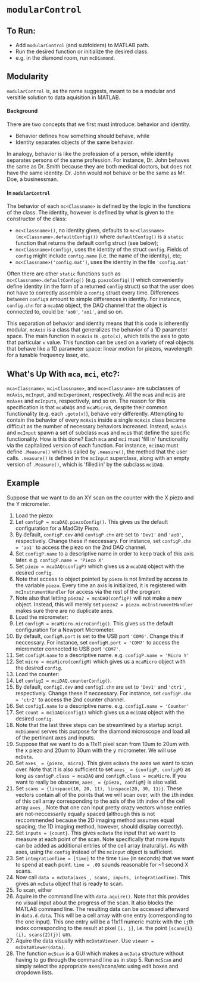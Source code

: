 # `modularControl`

## To Run:
* Add `modularControl` (and subfolders) to MATLAB path.
* Run the desired function or initialize the desired class.
 * e.g. in the diamond room, run `mcDiamond`.

## Modularity
`modularControl` is, as the name suggests, meant to be a modular and versitile solution to data aquisition in MATLAB.

#### Background
There are two concepts that we first must introduce: behavior and identity.

* Behavior defines how something should behave, while 
* Identity separates objects of the same behavior.

In analogy, behavior is like the profession of a person, while identity separates persons of the same profession. For instance, Dr. John behaves the same as Dr. Smith because they are both medical doctors, but does not have the same identity. Dr. John would not behave or be the same as Mr. Doe, a businessman.

#### In `modularControl`
The behavior of each `mc<Classname>` is defined by the logic in the functions of the class. The identity, however is defined by what is given to the constructor of the class:

* `mc<Classname>()`,			no identity given, defaults to `mc<Classname>(mc<Classname>.defaultConfig())` where `defaultConfig()` is a `static` function that returns the default config struct (see below);
* `mc<Classname>(config)`,		uses the identity of the struct `config`. Fields of `config` might include `config.name` (i.e. the name of the identity), etc;
* `mc<Classname>('config.mat')`,	uses the identity in the file `'config.mat'`

Often there are other `static` functions such as `mc<Classname>.defaultConfig()` (e.g. `piezoConfig()`) which conveniently define identity (in the form of a returned `config` struct) so that the user does not have to correctly assemble a `config` struct every time. Differences between `config`s amount to simple differences in identity. For instance, `config.chn` for a `mcaDAQ` object, the DAQ channel that the object is connected to, could be `'ao0'`, `'ao1'`, and so on.

This separation of behavior and identity means that this code is inherently modular. `mcAxis` is a class that generalizes the behavior of a 1D parameter space. The main function in `mcAxis` is `.goto(x)`, which tells the axis to goto that particular `x` value. This function can be used on a variety of real objects that behave like a 1D parameter space: linear motion for piezos, wavelength for a tunable frequency laser, etc.

## What's Up With `mca`, `mci`, etc?:
`mca<Classname>`, `mci<Classname>`, and `mce<Classname>` are subclasses of `mcAxis`, `mcInput`, and `mcExperiment`, respectively. All the `mca`s and `mci`s are `mcAxes` and `mcInputs`, respectively, and so on. The reason for this specification is that `mcaDAQ`s and `mcaMicro`s, despite their common functionality (e.g. each `.goto(x)`), behave very differently. Attempting to contain the behavior of every `mcAxis` inside a single `mcAxis` class became difficult as the number of necessary behaviors increased. Instead, `mcAxis` and `mcInput` spawn a set of subclass `mca`s and `mci`s that define the specific functionality. How is this done? Each `mca` and `mci` must 'fill in' functionality via the capitalized version of each function. For instance, `mciDAQ` must define `.Measure()` which is called by `.measure()`, the method that the user calls. `.measure()` is defined in the `mcInput` superclass, along with an empty version of `.Measure()`, which is 'filled in' by the subclass `mciDAQ`.

## Example
Suppose that we want to do an XY scan on the counter with the X piezo and the Y micrometer.

 1. Load the piezo:
  1. Let `configP = mcaDAQ.piezoConfig()`. This gives us the default configuration for a MadCity Piezo.
  2. By default, `configP.dev` and `configP.chn` are set to `'Dev1'` and `'ao0'`, respectively. Change these if neccessary. For instance, set `configP.chn = 'ao1'` to access the piezo on the 2nd DAQ channel.
  3. Set `configP.name` to a descriptive name in order to keep track of this axis later. e.g. `configP.name = 'Piezo X'`
  4. Set `piezo = mcaDAQ(configP)` which gives us a `mcaDAQ` object with the desired `config`. 
   1. Note that access to object pointed by `piezo` is not limited by access to the variable `piezo`. Every time an axis is initialized, it is registered with `mcInstrumentHandler` for access via the rest of the program.
   2. Note also that letting `piezo2 = mcaDAQ(configP)` will not make a new object. Instead, this will merely set `piezo2 = piezo`. `mcInstrumentHandler` makes sure there are no duplicate axes.
 2. Load the micrometer:
  1. Let `configM = mcaMicro.microConfig()`. This gives us the default configuration for a Newport Micrometer.
  2. By default, `configM.port` is set to the USB port `'COM6'`. Change this if neccessary. For instance, set `configM.port = 'COM7'` to access the micrometer connected to USB port `'COM7'`.
  3. Set `configM.name` to a descriptive name. e.g. `configP.name = 'Micro Y'`
  4. Set `micro = mcaMicro(configM)` which gives us a `mcaMicro` object with the desired `config`.
 3. Load the counter:
  1. Let `configI = mciDAQ.counterConfig()`.
  2. By default, `configI.dev` and `configI.chn` are set to `'Dev1'` and `'ctr1'`, respectively. Change these if neccessary. For instance, set `configP.chn = 'ctr2'` to access the 2nd counter channel.
  3. Set `configI.name` to a descriptive name. e.g. `configI.name = 'Counter'`
  4. Set `count = mciDAQ(configI)` which gives us a `mciDAQ` object with the desired `config`.
 4. Note that the last three steps can be streamlined by a startup script. `mcDiamond` serves this purpose for the diamond microscope and load all of the pertinant axes and inputs.
 5. Suppose that we want to do a 11x11 pixel scan from 10um to 20um with the x piezo and 20um to 30um with the y micrometer. We will use `mcData`.
  1. Set `axes_ = {piezo, micro}`. This gives `mcData` the axes we want to scan over. Note that it is also sufficient to set `axes_ = {configP, configM}` as long as `configP.class = mcaDAQ` and `configM.class = mcaMicro`. If you want to really be obscene, `axes_ = {piezo, configM}` is also valid.
  2. Set `scans = {linspace(10, 20, 11), linspace(20, 30, 11)}`. These vectors contain all of the points that we will scan over, with the `i`th index of this cell array corresponding to the axis of the `i`th index of the cell array `axes_`. Note that one can input pretty crazy vectors whose entries are not-neccessarily equally spaced (although this is not reccommended because the 2D imaging method assumes equal spacing; the 1D imaging method, however, should display correctly).
  3. Set `inputs = {count}`. This gives `mcData` the input that we want to measure at each point of the scan. Note specifically that more inputs can be added as additional entries of the cell array (naturally). As with axes, using the `config` instead of the `mcInput` object is sufficient.
  4. Set `integrationTime = [time]` to the time `time` (in seconds) that we want to spend at each point. `time = .09` sounds reasonable for ~1 second X scans.
  5. Now call `data = mcData(axes_, scans, inputs, integrationTime)`. This gives an `mcData` object that is ready to scan.
 6. To scan, either
  1. Aquire in the command line with `data.aquire()`. Note that this provides no visual input about the progress of the scan. It also blocks the MATLAB command line. The resulting data can be accessed afterward in `data.d.data`. This will be a cell array with one entry (corresponding to the one input). This one entry will be a 11x11 numeric matrix with the `ij`th index corresponding to the result at pixel `[i, j]`, i.e. the point `[scans{1}(i), scans{2}(j)]` um.
  2. Aquire the data visually with `mcDataViewer`. Use `viewer = mcDataViewer(data)`.
 7. The function `mcScan` is a GUI which makes a `mcData` structure without having to go through the command line as in step 5. Run `mcScan` and simply select the appropriate axes/scans/etc using edit boxes and dropdown lists.









